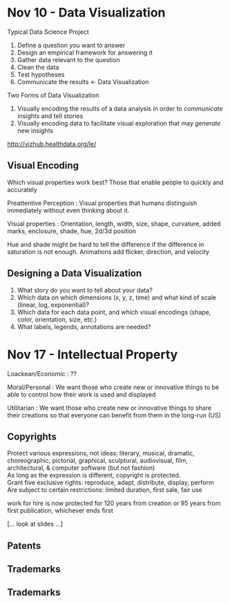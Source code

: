 Nov 10 - Data Visualization
===
Typical Data Science Project  
1. Define a question you want to answer  
2. Design an empirical framework for answering it  
3. Gather data relevant to the question  
5. Clean the data  
5. Test hypotheses  
6. Communicate the results <- Data Visualization  

Two Forms of Data Visualization  
1. Visually encoding the results of a data analysis in order to _communicate_ insights and tell stories  
2. Visually encoding data to facilitate visual exploration that may _generate_ new insights  

http://vizhub.healthdata.org/le/

Visual Encoding
---
Which visual properties work best? Those that enable people to quickly and accurately 

Preattentive Perception
: Visual properties that humans distinguish immediately without even thinking about it.

Visual properties
: Orientation, length, width, size, shape, curvature, added marks, enclosure, shade, hue, 2d/3d position

Hue and shade might be hard to tell the difference if the difference in saturation is not enough. Animations add flicker, direction, and velocity

Designing a Data Visualization
---
1. What story do you want to tell about your data?  
2. Which data on which dimensions (x, y, z, time) and what kind of scale (linear, log, exponential)?  
3. Which data for each data point, and which visual encodings (shape, color, orientation, size, etc.)  
4. What labels, legends, annotations are needed?  

Nov 17 - Intellectual Property
===
Loackean/Economic
: ??

Moral/Personal
: We want those who create new or innovative things to be able to control how their work is used and displayed

Utilitarian
: We want those who create new or innovative things to share their creations so that everyone can benefit from them in the long-run (US)

Copyrights
---
Protect various expressions, not ideas: literary, musical, dramatic, choreographic, pictorial, graphical, sculptural, audiovisual, film, architectural, & computer software (but not fashion)  
As long as the expression is different, copyright is protected.  
Grant five exclusive rights: reproduce, adapt, distribute, display, perform  
Are subject to certain restrictions: limited duration, first sale, fair use  

work for hire is now protected for 120 years from creation or 95 years from first publication, whichever ends first

[... look at slides ...]

Patents
---


Trademarks
---

Trademarks
---












